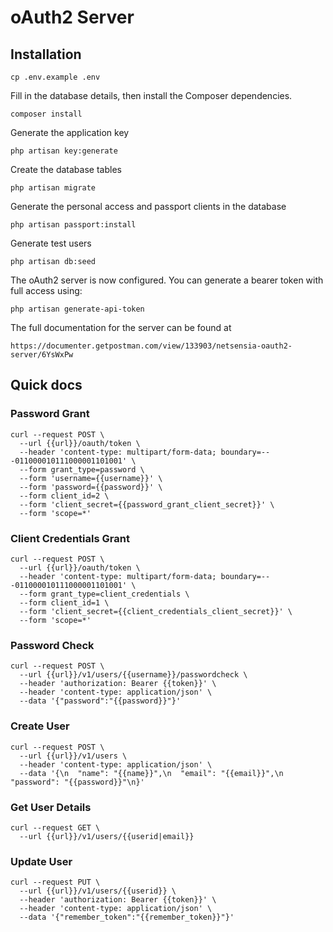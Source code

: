 # oAuth2 Server

## Installation

	cp .env.example .env
	
Fill in the database details, then install the Composer dependencies.

	composer install
	
Generate the application key

    php artisan key:generate

Create the database tables

	php artisan migrate
	
Generate the personal access and passport clients in the database

	php artisan passport:install
	
Generate test users

	php artisan db:seed
	
The oAuth2 server is now configured. You can generate a bearer token with full access using:

	php artisan generate-api-token
	
The full documentation for the server can be found at 

    https://documenter.getpostman.com/view/133903/netsensia-oauth2-server/6YsWxPw
    
## Quick docs

### Password Grant

    curl --request POST \
      --url {{url}}/oauth/token \
      --header 'content-type: multipart/form-data; boundary=---011000010111000001101001' \
      --form grant_type=password \
      --form 'username={{username}}' \
      --form 'password={{password}}' \
      --form client_id=2 \
      --form 'client_secret={{password_grant_client_secret}}' \
      --form 'scope=*'

### Client Credentials Grant

    curl --request POST \
      --url {{url}}/oauth/token \
      --header 'content-type: multipart/form-data; boundary=---011000010111000001101001' \
      --form grant_type=client_credentials \
      --form client_id=1 \
      --form 'client_secret={{client_credentials_client_secret}}' \
      --form 'scope=*'
      
### Password Check

	curl --request POST \
	  --url {{url}}/v1/users/{{username}}/passwordcheck \
	  --header 'authorization: Bearer {{token}}' \
	  --header 'content-type: application/json' \
	  --data '{"password":"{{password}}"}'
	  
### Create User

	curl --request POST \
	  --url {{url}}/v1/users \
	  --header 'content-type: application/json' \
	  --data '{\n  "name": "{{name}}",\n  "email": "{{email}}",\n  "password": "{{password}}"\n}'
	  
### Get User Details

	curl --request GET \
	  --url {{url}}/v1/users/{{userid|email}}
	  
### Update User

	curl --request PUT \
	  --url {{url}}/v1/users/{{userid}} \
	  --header 'authorization: Bearer {{token}}' \
	  --header 'content-type: application/json' \
	  --data '{"remember_token":"{{remember_token}}"}'
	  